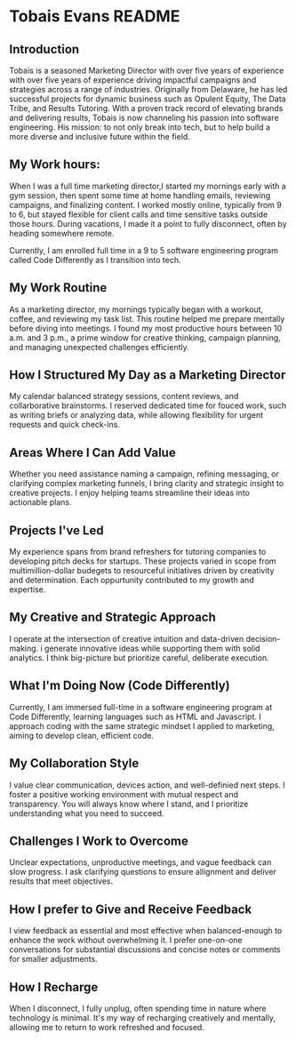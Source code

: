 # Tobais Evans README

## Introduction

Tobais is a seasoned Marketing Director with over five years of experience with over five years of experience driving impactful campaigns and strategies across a range of industries. Originally from Delaware, he has led successful projects for dynamic business such as Opulent Equity, The Data Tribe, and Results Tutoring. With a proven track record of elevating brands and delivering results, Tobais is now channeling his passion into software engineering. His mission: to not only break into tech, but to help build a more diverse and inclusive future within the field.

## My Work hours:

When I was a full time marketing director,I started my mornings early with a gym session, then spent some time at home handling emails, reviewing campaigns, and finalizing content. I worked mostly online, typically from 9 to 6, but stayed flexible for client calls and time sensitive tasks outside those hours. During vacations, I made it a point to fully disconnect, often by heading somewhere remote.

Currently, I am enrolled full time in a 9 to 5 software engineering program called Code Differently as I transition into tech.

## My Work Routine

As a marketing director, my mornings typically began with a workout, coffee, and reviewing my task list. This routine helped me prepare mentally before diving into meetings. I found my most productive hours between 10 a.m. and 3 p.m., a prime window for creative thinking, campaign planning, and managing unexpected challenges efficiently.

## How I Structured My Day as a Marketing Director

My calendar balanced strategy sessions, content reviews, and collarborative brainstorms. I reserved dedicated time for fouced work, such as writing briefs or analyzing data, while allowing flexibility for urgent requests and quick check-ins.

## Areas Where I Can Add Value
Whether you need assistance naming a campaign, refining messaging, or clarifying complex marketing funnels, I bring clarity and strategic insight to creative projects. I enjoy helping teams streamline their ideas into actionable plans.

## Projects I've Led

My experience spans from brand refreshers for tutoring companies to developing pitch decks for startups. These projects varied in scope from multimillion-dollar budegets to resourceful initiatives driven by creativity and determination. Each oppurtunity contributed to my growth and expertise.

## My Creative and Strategic Approach

I operate at the intersection of creative intuition and data-driven decision-making. i generate innovative ideas while supporting them with solid analytics. I think big-picture but prioritize careful, deliberate execution.

## What I'm Doing Now (Code Differently)

Currently, I am immersed full-time in a software engineering program at Code Differently, learning languages such as HTML and Javascript. I approach coding with the same strategic mindset I applied to marketing, aiming to develop clean, efficient code.

## My Collaboration Style

I value clear communication, devices action, and well-definied next steps. I foster a positive working environment with mutual respect and transparency. You will always know where I stand, and I prioritize understanding what you need to succeed.

## Challenges I Work to Overcome

Unclear expectations, unproductive meetings, and vague feedback can slow progress. I ask clarifying questions to ensure allignment and deliver results that meet objectives.

## How I prefer to Give and Receive Feedback

I view feedback as essential and most effective when balanced-enough to enhance the work without overwhelming it. I prefer one-on-one conversations for substantial discussions and concise notes or comments for smaller adjustments.

## How I Recharge

When I disconnect, I fully unplug, often spending time in nature where technology is minimal. It's my way of recharging creatively and mentally, allowing me to return to work refreshed and focused.
